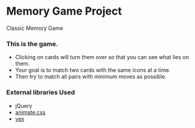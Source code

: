 # Memory Game Project

Classic Memory Game

### This is the game.
* Clicking on cards will turn them over so that you can see what lies on them. 
* Your goal is to match two cards with the same icons at a time.
* Then try to match all pairs with  minimum moves as possible.




### External libraries Used

* jQuery
* [animate.css](https://github.com/daneden/animate.css)
* [vex](http://github.hubspot.com/vex/)
